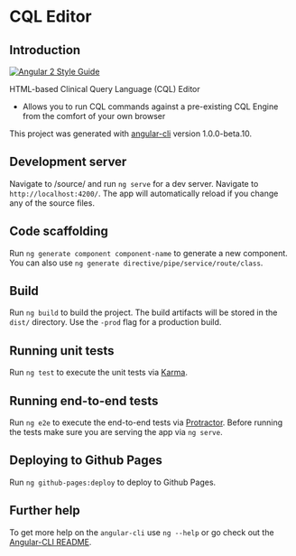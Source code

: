 # CQL Editor

## Introduction

[![Angular 2 Style Guide](https://mgechev.github.io/angular2-style-guide/images/badge.svg)](https://angular.io/styleguide)

HTML-based Clinical Query Language (CQL) Editor

- Allows you to run CQL commands against a pre-existing CQL Engine from the comfort of your own browser

This project was generated with [angular-cli](https://github.com/angular/angular-cli) version 1.0.0-beta.10.

## Development server
Navigate to /source/ and run `ng serve` for a dev server. Navigate to `http://localhost:4200/`. The app will automatically reload if you change any of the source files.

## Code scaffolding

Run `ng generate component component-name` to generate a new component. You can also use `ng generate directive/pipe/service/route/class`.

## Build

Run `ng build` to build the project. The build artifacts will be stored in the `dist/` directory. Use the `-prod` flag for a production build.

## Running unit tests

Run `ng test` to execute the unit tests via [Karma](https://karma-runner.github.io).

## Running end-to-end tests

Run `ng e2e` to execute the end-to-end tests via [Protractor](http://www.protractortest.org/). 
Before running the tests make sure you are serving the app via `ng serve`.

## Deploying to Github Pages

Run `ng github-pages:deploy` to deploy to Github Pages.

## Further help

To get more help on the `angular-cli` use `ng --help` or go check out the [Angular-CLI README](https://github.com/angular/angular-cli/blob/master/README.md).
